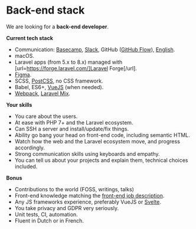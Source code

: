 # Back-end stack

We are looking for a **back-end developer**.

**Current tech stack**

- Communication: [Basecamp](https://basecamp.com/how-it-works), [Slack](https://slack.com), GitHub ([GitHub Flow](https://guides.github.com/introduction/flow)), [English](assets/english.jpg).
- macOS.
- Laravel apps (from 5.x to 8.x) managed with [url=https://forge.laravel.com/]Laravel Forge[/url].
- [Figma](https://figma.com).
- SCSS, [PostCSS](https://postcss.org), no CSS framework.
- Babel, ES6+, [VueJS](https://vuejs.org) (when needed).
- [Webpack](https://webpack.js.org), [Laravel Mix](https://laravel-mix.com).

**Your skills**

- You care about the users.
- At ease with PHP 7+ and the Laravel ecosystem.
- Can SSH a server and install/update/fix things.
- Ability go bang your head on front-end code, including semantic HTML.
- Watch how the web and the Laravel ecosystem move, and progress accordingly.
- Strong communication skills using keyboards and empathy.
- You can tell us about your projects and explain them, technical choices included.

**Bonus**

- Contributions to the world (FOSS, writings, talks)
- Front-end knowledge matching the [front-end job description](https://github.com/Altavia-ACT/is-recruiting/blob/020929924154f509ab0f4ebe5d9ab9de5d680d4f/front-end.md).
- Any JS frameworks experience, preferably VueJS or [Svelte](https://svelte.dev).
- You take privacy and GDPR very seriously.
- Unit tests, CI, automation.
- Fluent in Dutch or in French.
